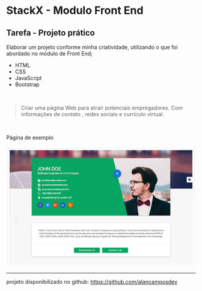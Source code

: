 # StackX - Modulo Front End
## Tarefa - Projeto prático

Elaborar um projeto conforme minha criatividade, utilizando o que foi abordado no módulo de Front End;
- HTML
- CSS
- JavaScript
- Bootstrap

<br>

> Criar uma página Web para atrair potenciais empregadores. Com informações de _contato_ , redes sociais e currículo virtual.

<br>

Página de exemplo

![Página exemplo](img/excurriculo.png)


---

projeto disponibilizado no github: https://github.com/alancamposdev